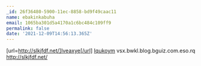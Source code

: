 ```yaml
---
_id: 26f36480-5900-11ec-8858-bd9f49caac11
name: ebakinkabuha
email: 1065ba301d5a4170a1c6bc484c109ff9
permalink: false
date: '2021-12-09T14:56:13.365Z'
---
```

[url=http://slkjfdf.net/]Iveaxye[/url] <a href="http://slkjfdf.net/">Iqukoym</a> vsx.bwkl.blog.bguiz.com.eso.rq http://slkjfdf.net/
